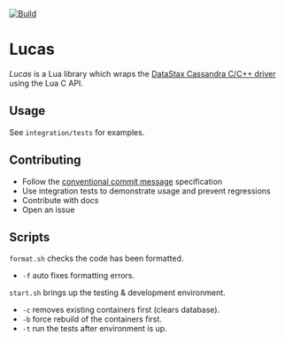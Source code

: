 [![Build](https://github.com/lotusflare/lucas/actions/workflows/build.yml/badge.svg?branch=master)](https://github.com/lotusflare/lucas/actions/workflows/build.yml)

# Lucas

_Lucas_ is a Lua library which wraps the [DataStax Cassandra C/C++ driver](https://github.com/datastax/cpp-driver) using the Lua C API.

## Usage

See `integration/tests` for examples.

## Contributing

- Follow the [conventional commit message](https://www.conventionalcommits.org) specification
- Use integration tests to demonstrate usage and prevent regressions
- Contribute with docs
- Open an issue

## Scripts

`format.sh` checks the code has been formatted.
- `-f` auto fixes formatting errors.

`start.sh` brings up the testing & development environment.
- `-c` removes existing containers first (clears database).
- `-b` force rebuild of the containers first.
- `-t` run the tests after environment is up.
